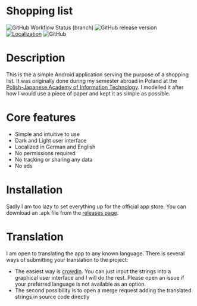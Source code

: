# Shopping list
![GitHub Workflow Status (branch)](https://img.shields.io/github/workflow/status/Abrynos/ShoppingList/CI/main?label=Build&logo=github)
![GitHub release version](https://img.shields.io/github/v/release/Abrynos/ShoppingList?label=Stable&logo=github)
[![Localization](https://badges.crowdin.net/abrynosshoppinglist/localized.svg)](https://crowdin.com/project/abrynosshoppinglist)
![GitHub](https://img.shields.io/github/license/Abrynos/ShoppingList)

# Description
This is the a simple Android application serving the purpose of a shopping list. It was originally done during my semester abroad in Poland at the [Polish-Japanese Academy of Information Technology](https://www.pja.edu.pl/en/). I modelled it after how I would use a piece of paper and kept it as simple as possible.

# Core features
- Simple and intuitive to use
- Dark and Light user interface
- Localized in German and English
- No permissions required
- No tracking or sharing any data
- No ads

# Installation
Sadly I am too lazy to set everything up for the official app store. You can download an .apk file from the [releases page](https://github.com/Abrynos/ShoppingList/releases/latest).

# Translation
I am open to translating the app to any known language. There is several ways of submitting your translation to the project:
- The easiest way is [crowdin](https://crowdin.com/project/abrynosshoppinglist). You can just input the strings into a graphical user interface and I will do the rest. Please open an issue if your preferred language is not available as an option.
- The second possibility is to open a merge request adding the translated strings in source code directly

